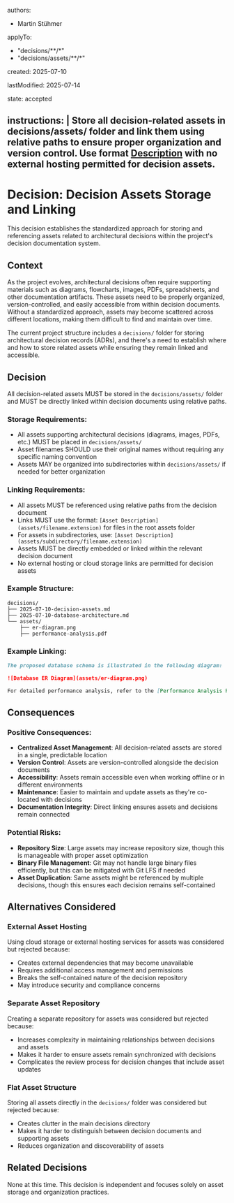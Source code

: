 <!-- List of authors who contributed to this decision. Include full names and roles if applicable. -->
authors:
- Martin Stühmer

<!--
The patterns this decision applies to. Each entry is a glob pattern that matches files affected by this decision.
-->
applyTo:
- "decisions/**/*"
- "decisions/assets/**/*"

<!-- The date this ADR was initially created in YYYY-MM-DD format. -->
created: 2025-07-10

<!--
The most recent date this ADR was updated in YYYY-MM-DD format.
IMPORTANT: Update this field whenever the decision is modified.
-->
lastModified: 2025-07-14

<!--
The current state of this ADR. If superseded, include references to the superseding ADR.
Valid values: proposed, accepted, deprecated, superseded
-->
state: accepted

<!--
A compact AI LLM compatible definition of this decision.
This should be a precise, structured description that AI systems can easily parse and understand.
Include the core decision, key rationale, and primary impact in 1-2 concise sentences.
-->
instructions: |
  Store all decision-related assets in decisions/assets/ folder and link them using relative paths to ensure proper organization and version control.
  Use format [Description](assets/filename.extension) with no external hosting permitted for decision assets.
---
# Decision: Decision Assets Storage and Linking

This decision establishes the standardized approach for storing and referencing assets related to architectural decisions within the project's decision documentation system.

## Context

As the project evolves, architectural decisions often require supporting materials such as diagrams, flowcharts, images, PDFs, spreadsheets, and other documentation artifacts. These assets need to be properly organized, version-controlled, and easily accessible from within decision documents. Without a standardized approach, assets may become scattered across different locations, making them difficult to find and maintain over time.

The current project structure includes a `decisions/` folder for storing architectural decision records (ADRs), and there's a need to establish where and how to store related assets while ensuring they remain linked and accessible.

## Decision

All decision-related assets MUST be stored in the `decisions/assets/` folder and MUST be directly linked within decision documents using relative paths.

### Storage Requirements:
- All assets supporting architectural decisions (diagrams, images, PDFs, etc.) MUST be placed in `decisions/assets/`
- Asset filenames SHOULD use their original names without requiring any specific naming convention
- Assets MAY be organized into subdirectories within `decisions/assets/` if needed for better organization

### Linking Requirements:
- All assets MUST be referenced using relative paths from the decision document
- Links MUST use the format: `[Asset Description](assets/filename.extension)` for files in the root assets folder
- For assets in subdirectories, use: `[Asset Description](assets/subdirectory/filename.extension)`
- Assets MUST be directly embedded or linked within the relevant decision document
- No external hosting or cloud storage links are permitted for decision assets

### Example Structure:
```
decisions/
├── 2025-07-10-decision-assets.md
├── 2025-07-10-database-architecture.md
└── assets/
    ├── er-diagram.png
    ├── performance-analysis.pdf
```

### Example Linking:
```markdown
The proposed database schema is illustrated in the following diagram:

![Database ER Diagram](assets/er-diagram.png)

For detailed performance analysis, refer to the [Performance Analysis Report](assets/performance-analysis.pdf).
```

## Consequences

### Positive Consequences:
- **Centralized Asset Management**: All decision-related assets are stored in a single, predictable location
- **Version Control**: Assets are version-controlled alongside the decision documents
- **Accessibility**: Assets remain accessible even when working offline or in different environments
- **Maintenance**: Easier to maintain and update assets as they're co-located with decisions
- **Documentation Integrity**: Direct linking ensures assets and decisions remain connected

### Potential Risks:
- **Repository Size**: Large assets may increase repository size, though this is manageable with proper asset optimization
- **Binary File Management**: Git may not handle large binary files efficiently, but this can be mitigated with Git LFS if needed
- **Asset Duplication**: Same assets might be referenced by multiple decisions, though this ensures each decision remains self-contained

## Alternatives Considered

### External Asset Hosting

Using cloud storage or external hosting services for assets was considered but rejected because:

- Creates external dependencies that may become unavailable
- Requires additional access management and permissions
- Breaks the self-contained nature of the decision repository
- May introduce security and compliance concerns

### Separate Asset Repository

Creating a separate repository for assets was considered but rejected because:

- Increases complexity in maintaining relationships between decisions and assets
- Makes it harder to ensure assets remain synchronized with decisions
- Complicates the review process for decision changes that include asset updates

### Flat Asset Structure

Storing all assets directly in the `decisions/` folder was considered but rejected because:

- Creates clutter in the main decisions directory
- Makes it harder to distinguish between decision documents and supporting assets
- Reduces organization and discoverability of assets

## Related Decisions

None at this time. This decision is independent and focuses solely on asset storage and organization practices.
